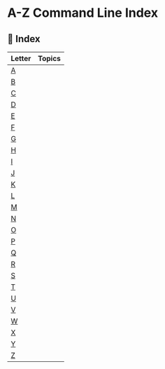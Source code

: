 # A-Z Command Line Index

## 📖 Index

| Letter | Topics |
|--------|--------|
| [A](./A/README.md) | |
| [B](./B/README.md) | |
| [C](./C/README.md) | |
| [D](./D/README.md) | |
| [E](./E/README.md) | |
| [F](./F/README.md) | |
| [G](./G/README.md) | |
| [H](./H/README.md) | |
| [I](./I/README.md) | |
| [J](./J/README.md) | |
| [K](./K/README.md) | |
| [L](./L/README.md) | |
| [M](./M/README.md) | |
| [N](./N/README.md) | |
| [O](./O/README.md) | |
| [P](./P/README.md) | |
| [Q](./Q/README.md) | |
| [R](./R/README.md) | |
| [S](./S/README.md) | |
| [T](./T/README.md) | |
| [U](./U/README.md) | |
| [V](./V/README.md) | |
| [W](./W/README.md) | |
| [X](./X/README.md) | |
| [Y](./Y/README.md) | |
| [Z](./Z/README.md) | |
